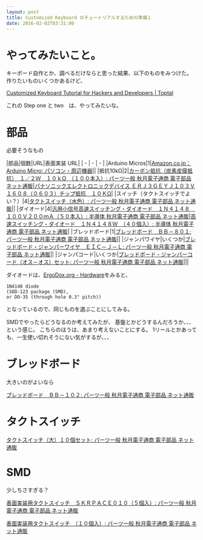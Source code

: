 ```yaml
---
layout: post
title: Customized Keyboard のチュートリアルするための準備１
date: 2016-02-02T03:31:00
---
```


# やってみたいこと。

キーボード自作とか、調べるだけならと思った結果、以下のものをみつけた。
作りたいものいくつかあるけど、

[Customized Keyboard Tutorial for Hackers and Developers | Toptal](http://www.toptal.com/embedded/from-the-ground-up-how-i-built-the-developers-dream-keybooard "Customized Keyboard Tutorial for Hackers and Developers | Toptal")

これの Step one と two　は、やってみたいな。

# 部品

必要そうなもの

|部品|個数|URL|表面実装 URL|
| - | - | - |
|Arduino Micros|1|[Amazon.co.jp： Arduino Micro: パソコン・周辺機器](http://www.amazon.co.jp/Arduino-ARD-A000059-Micro/dp/B00AFY2S56 "Amazon.co.jp： Arduino Micro: パソコン・周辺機器")||
|抵抗10kΩ|2|[カーボン抵抗（炭素皮膜抵抗）　１／２Ｗ　１０ｋΩ　（１００本入）: パーツ一般 秋月電子通商 電子部品 ネット通販](http://akizukidenshi.com/catalog/g/gR-07838/ "カーボン抵抗（炭素皮膜抵抗）　１／２Ｗ　１０ｋΩ　（１００本入）: パーツ一般 秋月電子通商 電子部品 ネット通販")|[パナソニックエレクトロニックデバイス ＥＲＪ３ＧＥＹＪ１０３Ｖ １６０８（０６０３）チップ抵抗　１０ＫΩ](https://www.sengoku.co.jp/mod/sgk_cart/detail.php?code=2A5R-DUEE "パナソニックエレクトロニックデバイス ＥＲＪ３ＧＥＹＪ１０３Ｖ １６０８（０６０３）チップ抵抗　１０ＫΩ")|
|スイッチ（タクトスイッチでよい？）|4|[タクトスイッチ（水色）: パーツ一般 秋月電子通商 電子部品 ネット通販](http://akizukidenshi.com/catalog/g/gP-03649/ "タクトスイッチ（水色）: パーツ一般 秋月電子通商 電子部品 ネット通販")||
|ダイオード|4|[汎用小信号高速スイッチング・ダイオード　１Ｎ４１４８　１００Ｖ２００ｍＡ（５０本入）: 半導体 秋月電子通商 電子部品 ネット通販](http://akizukidenshi.com/catalog/g/gI-00941/ "汎用小信号高速スイッチング・ダイオード　１Ｎ４１４８　１００Ｖ２００ｍＡ（５０本入）: 半導体 秋月電子通商 電子部品 ネット通販")|[高速スイッチング・ダイオード　１Ｎ４１４８Ｗ　（４０個入）: 半導体 秋月電子通商 電子部品 ネット通販](http://akizukidenshi.com/catalog/g/gI-07084/ "高速スイッチング・ダイオード　１Ｎ４１４８Ｗ　（４０個入）: 半導体 秋月電子通商 電子部品 ネット通販")|
|ブレッドボード|1|[ブレッドボード　ＢＢ－８０１: パーツ一般 秋月電子通商 電子部品 ネット通販](http://akizukidenshi.com/catalog/g/gP-05294/ "ブレッドボード　ＢＢ－８０１: パーツ一般 秋月電子通商 電子部品 ネット通販")||
|ジャンパワイヤ|いくつか|[ブレッドボード・ジャンパーワイヤ　ＥＩＣ－Ｊ－Ｌ: パーツ一般 秋月電子通商 電子部品 ネット通販](http://akizukidenshi.com/catalog/g/gP-00288/ "ブレッドボード・ジャンパーワイヤ　ＥＩＣ－Ｊ－Ｌ: パーツ一般 秋月電子通商 電子部品 ネット通販")||
|ジャンパコード|いくつか|[ブレッドボード・ジャンパーコード（オス－オス）セット: パーツ一般 秋月電子通商 電子部品 ネット通販](http://akizukidenshi.com/catalog/g/gC-05159/ "ブレッドボード・ジャンパーコード（オス－オス）セット: パーツ一般 秋月電子通商 電子部品 ネット通販")|||


ダイオードは、[ErgoDox.org - Hardware](http://ergodox.org/Hardware.aspx "ErgoDox.org - Hardware")をみると、

```
1N4148 diode
(SOD-123 package (SMD),
or DO-35 (through hole 0.3" pitch))
```

となっているので、同じものを選ぶことにしてみる。

SMDでやったらどうなるのか考えてみたが、
基盤とかどうするんだろうか、、、という感じ。
こちらのほうは、あまり考えないことにする。
1リールとかあっても、一生使い切れそうにない気がするが、、、


# ブレッドボード

大きいのがよいなら

[ブレッドボード　ＢＢ－１０２: パーツ一般 秋月電子通商 電子部品 ネット通販](http://akizukidenshi.com/catalog/g/gP-09257/ "ブレッドボード　ＢＢ－１０２: パーツ一般 秋月電子通商 電子部品 ネット通販")

# タクトスイッチ

[タクトスイッチ（大）１０個セット: パーツ一般 秋月電子通商 電子部品 ネット通販](http://akizukidenshi.com/catalog/g/gP-02561/ "タクトスイッチ（大）１０個セット: パーツ一般 秋月電子通商 電子部品 ネット通販")

# SMD

少しちさすぎる？

[表面実装用タクトスイッチ　ＳＫＲＰＡＣＥ０１０（５個入）: パーツ一般 秋月電子通商 電子部品 ネット通販](http://akizukidenshi.com/catalog/g/gP-06185/ "表面実装用タクトスイッチ　ＳＫＲＰＡＣＥ０１０（５個入）: パーツ一般 秋月電子通商 電子部品 ネット通販")

[表面実装用タクトスイッチ　（１０個入）: パーツ一般 秋月電子通商 電子部品 ネット通販](http://akizukidenshi.com/catalog/g/gP-08081/ "表面実装用タクトスイッチ　（１０個入）: パーツ一般 秋月電子通商 電子部品 ネット通販")

